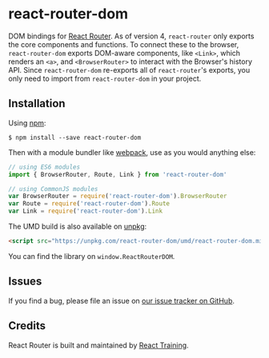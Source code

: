 # react-router-dom

DOM bindings for [React Router](https://reacttraining.com/react-router). As of version 4, `react-router` only exports the core components and functions. To connect these to the browser, `react-router-dom` exports DOM-aware components, like `<Link>`, which renders an `<a>`, and `<BrowserRouter>` to interact with the Browser's history API. Since `react-router-dom` re-exports all of `react-router`'s exports, you only need to import from `react-router-dom` in your project.

## Installation

Using [npm](https://www.npmjs.com/):

    $ npm install --save react-router-dom

Then with a module bundler like [webpack](https://webpack.github.io/), use as you would anything else:

```js
// using ES6 modules
import { BrowserRouter, Route, Link } from 'react-router-dom'

// using CommonJS modules
var BrowserRouter = require('react-router-dom').BrowserRouter
var Route = require('react-router-dom').Route
var Link = require('react-router-dom').Link
```

The UMD build is also available on [unpkg](https://unpkg.com):

```html
<script src="https://unpkg.com/react-router-dom/umd/react-router-dom.min.js"></script>
```

You can find the library on `window.ReactRouterDOM`.

## Issues

If you find a bug, please file an issue on [our issue tracker on GitHub](https://github.com/ReactTraining/react-router/issues).

## Credits

React Router is built and maintained by [React Training](https://reacttraining.com).
